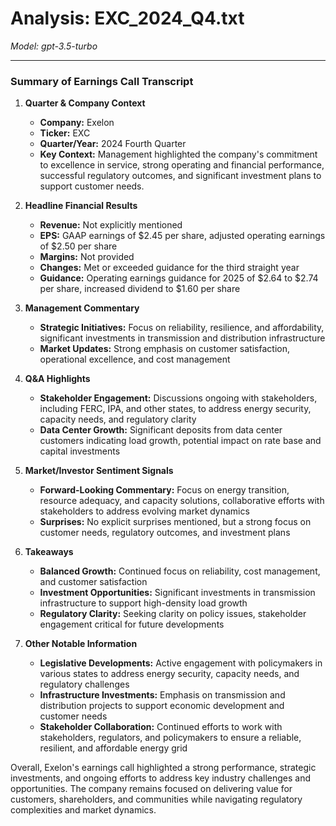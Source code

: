 # Analysis: EXC_2024_Q4.txt

*Model: gpt-3.5-turbo*

---

### Summary of Earnings Call Transcript

1. **Quarter & Company Context**
   - **Company:** Exelon
   - **Ticker:** EXC
   - **Quarter/Year:** 2024 Fourth Quarter
   - **Key Context:** Management highlighted the company's commitment to excellence in service, strong operating and financial performance, successful regulatory outcomes, and significant investment plans to support customer needs.

2. **Headline Financial Results**
   - **Revenue:** Not explicitly mentioned
   - **EPS:** GAAP earnings of $2.45 per share, adjusted operating earnings of $2.50 per share
   - **Margins:** Not provided
   - **Changes:** Met or exceeded guidance for the third straight year
   - **Guidance:** Operating earnings guidance for 2025 of $2.64 to $2.74 per share, increased dividend to $1.60 per share

3. **Management Commentary**
   - **Strategic Initiatives:** Focus on reliability, resilience, and affordability, significant investments in transmission and distribution infrastructure
   - **Market Updates:** Strong emphasis on customer satisfaction, operational excellence, and cost management

4. **Q&A Highlights**
   - **Stakeholder Engagement:** Discussions ongoing with stakeholders, including FERC, IPA, and other states, to address energy security, capacity needs, and regulatory clarity
   - **Data Center Growth:** Significant deposits from data center customers indicating load growth, potential impact on rate base and capital investments

5. **Market/Investor Sentiment Signals**
   - **Forward-Looking Commentary:** Focus on energy transition, resource adequacy, and capacity solutions, collaborative efforts with stakeholders to address evolving market dynamics
   - **Surprises:** No explicit surprises mentioned, but a strong focus on customer needs, regulatory outcomes, and investment plans

6. **Takeaways**
   - **Balanced Growth:** Continued focus on reliability, cost management, and customer satisfaction
   - **Investment Opportunities:** Significant investments in transmission infrastructure to support high-density load growth
   - **Regulatory Clarity:** Seeking clarity on policy issues, stakeholder engagement critical for future developments

7. **Other Notable Information**
   - **Legislative Developments:** Active engagement with policymakers in various states to address energy security, capacity needs, and regulatory challenges
   - **Infrastructure Investments:** Emphasis on transmission and distribution projects to support economic development and customer needs
   - **Stakeholder Collaboration:** Continued efforts to work with stakeholders, regulators, and policymakers to ensure a reliable, resilient, and affordable energy grid

Overall, Exelon's earnings call highlighted a strong performance, strategic investments, and ongoing efforts to address key industry challenges and opportunities. The company remains focused on delivering value for customers, shareholders, and communities while navigating regulatory complexities and market dynamics.